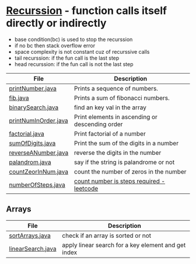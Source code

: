 # [Recurssion](https://www.enjoyalgorithms.com/blog/recursion-explained-how-recursion-works-in-programming) - function calls itself directly or indirectly
- base condition(bc) is used to stop the recurssion
- if no bc then stack overflow error
- space complexity is not constant cuz of recurssive calls
- tail recurssion: if the fun call is the last step
- head recurssion: if the fun call is not the last step



| File              | Description                          |
|-------------------|--------------------------------------|
| [printNumber.java](printNumber.java) | Prints a sequence of numbers. |
| [fib.java](fib.java) | Prints a sum of fibonacci numbers. |
| [binarySearch.java](binarySearch.java) | find an key val in the array|
| [printNumInOrder.java](printNumInOrder.java) | Print elements in ascending or descending order |
| [factorial.java](factorial.java) | Print factorial of a number |
| [sumOfDigits.java](sumOfDigits.java) | Print the sum of the digits in a number |
| [reverseANumber.java](reverseANumber.java) | reverse the digits in the number  |
| [palandrom.java](palandrom.java) | say if the string is palandrome or not  |
| [countZeorInNum.java](countZeorInNum.java) | count the number of zeros in the number  |
| [numberOfSteps.java](numberOfSteps.java) | [count number is steps required - leetcode](https://leetcode.com/problems/number-of-steps-to-reduce-a-number-to-zero/) |

## Arrays
| File              | Description                          |
|-------------------|--------------------------------------|
|[sortArrays.java](sortArrays.java)| check if an array is sorted or not|
|[linearSearch.java](linearSearch.java)| apply linear search for a key element and get index|